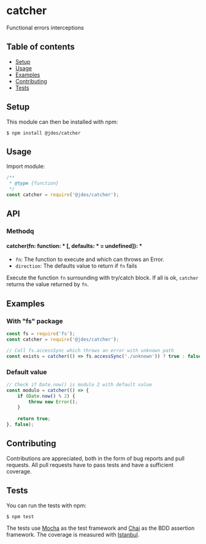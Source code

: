 # catcher

Functional errors interceptions

## Table of contents

* [Setup](#setup)
* [Usage](#usage)
* [Examples](#examples)
* [Contributing](#contributing)
* [Tests](#tests)
 

## Setup

This module can then be installed with npm:
```shell
$ npm install @jdes/catcher
```


## Usage

Import module:

```javascript
/**
 * @type {function}
 */
const catcher = require('@jdes/catcher');
```

## API

### Methodq

#### catcher(fn: function: * [, defaults: * = undefined]): *

* `fn`: The function to execute and which can throws an Error.
* `direction`: The defaults value to return if `fn` fails

Execute the function `fn` surrounding with try/catch block. 
If all is ok, `catcher` returns the value returned by `fn`.


## Examples

### With "fs" package

```javascript
const fs = require('fs');
const catcher = require('@jdes/catcher');

// Call fs.accessSync which throws an error with unknown path
const exists = catcher(() => fs.accessSync('./unknown')) ? true : false;
```

### Default value

```javascript
// Check if Date.now() is modulo 2 with default value
const modulo = catcher(() => {
    if (Date.now() % 2) {
        throw new Error();
    }
    
    return true;
}, false);
```


## Contributing

Contributions are appreciated, both in the form of bug reports and pull requests.
All pull requests have to pass tests and have a sufficient coverage.

## Tests

You can run the tests with npm:
```shell
$ npm test
```


The tests use [Mocha](http://mochajs.org) as the test framework and [Chai](http://http://chaijs.com) as the BDD assertion framework.
The coverage is measured with [Istanbul](https://github.com/gotwarlost/istanbul).